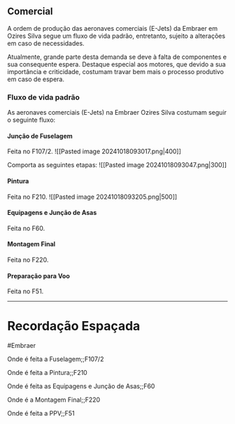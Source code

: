 ## Comercial
A ordem de produção das aeronaves comerciais (E-Jets) da Embraer em Ozires Silva segue um fluxo de vida padrão, entretanto, sujeito a alterações em caso de necessidades.

Atualmente, grande parte desta demanda se deve à falta de componentes e sua consequente espera. Destaque especial aos motores, que devido a sua importância e criticidade, costumam travar bem mais o processo produtivo em caso de espera.

### Fluxo de vida padrão
As aeronaves comerciais (E-Jets) na Embraer Ozires Silva costumam seguir o seguinte fluxo:

#### Junção de Fuselagem
Feita no F107/2.
![[Pasted image 20241018093017.png|400]]

Comporta as seguintes etapas:
![[Pasted image 20241018093047.png|300]]

#### Pintura
Feita no F210.
![[Pasted image 20241018093205.png|500]]

#### Equipagens e Junção de Asas
Feita no F60.

#### Montagem Final
Feita no F220.

#### Preparação para Voo
Feita no F51.

---
# Recordação Espaçada
#Embraer

Onde é feita a Fuselagem;;F107/2
<!--SR:!2024-10-25,4,270-->
Onde é feita a Pintura;;F210
<!--SR:!2024-10-22,1,230-->
Onde é feita as Equipagens e Junção de Asas;;F60
<!--SR:!2024-10-24,3,250-->
Onde é a Montagem Final;;F220
<!--SR:!2024-10-25,4,270-->
Onde é feita a PPV;;F51
<!--SR:!2024-10-22,1,230-->
